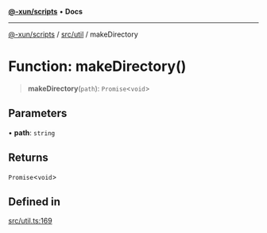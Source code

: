 [**@-xun/scripts**](../../../README.md) • **Docs**

***

[@-xun/scripts](../../../README.md) / [src/util](../README.md) / makeDirectory

# Function: makeDirectory()

> **makeDirectory**(`path`): `Promise`\<`void`\>

## Parameters

• **path**: `string`

## Returns

`Promise`\<`void`\>

## Defined in

[src/util.ts:169](https://github.com/Xunnamius/xscripts/blob/ba9f63839da3826ddc001b87c07464b3feaa49e7/src/util.ts#L169)
